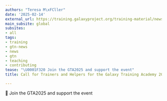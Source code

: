 ```yaml
---
authors: "Teresa M\xFCller"
date: '2025-02-14'
external_url: https://training.galaxyproject.org/training-material/news/2025/02/14/gtn2025-call-trainer.html
main_subsite: global
subsites:
- all
tags:
- training
- gtn-news
- news
- gtn
- teaching
- contributing
tease: "\U0001F320 Join the GTA2025 and support the event"
title: Call for Trainers and Helpers for the Galaxy Training Academy 2025

---
```

🌠 Join the GTA2025 and support the event